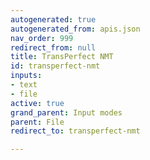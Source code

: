 ```yaml
---
autogenerated: true
autogenerated_from: apis.json
nav_order: 999
redirect_from: null
title: TransPerfect NMT
id: transperfect-nmt
inputs:
- text
- file
active: true
grand_parent: Input modes
parent: File
redirect_to: transperfect-nmt

---
```


